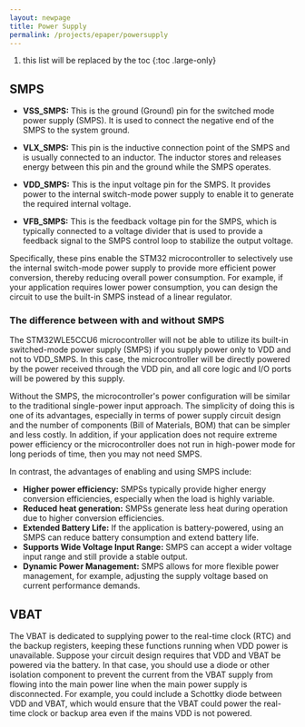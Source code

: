 ```yaml
---
layout: newpage
title: Power Supply
permalink: /projects/epaper/powersupply
---
```


1. this list will be replaced by the toc
{:toc .large-only}

## SMPS

- **VSS_SMPS:** This is the ground (Ground) pin for the switched mode power supply (SMPS). It is used to connect the negative end of the SMPS to the system ground.
- **VLX_SMPS:** This pin is the inductive connection point of the SMPS and is usually connected to an inductor. The inductor stores and releases energy between this pin and the ground while the SMPS operates.

- **VDD_SMPS:** This is the input voltage pin for the SMPS. It provides power to the internal switch-mode power supply to enable it to generate the required internal voltage.
- **VFB_SMPS:** This is the feedback voltage pin for the SMPS, which is typically connected to a voltage divider that is used to provide a feedback signal to the SMPS control loop to stabilize the output voltage.

Specifically, these pins enable the STM32 microcontroller to selectively use the internal switch-mode power supply to provide more efficient power conversion, thereby reducing overall power consumption. For example, if your application requires lower power consumption, you can design the circuit to use the built-in SMPS instead of a linear regulator.

### The difference between with and without SMPS

The STM32WLE5CCU6 microcontroller will not be able to utilize its built-in switched-mode power supply (SMPS) if you supply power only to VDD and not to VDD_SMPS. In this case, the microcontroller will be directly powered by the power received through the VDD pin, and all core logic and I/O ports will be powered by this supply.

Without the SMPS, the microcontroller's power configuration will be similar to the traditional single-power input approach. The simplicity of doing this is one of its advantages, especially in terms of power supply circuit design and the number of components (Bill of Materials, BOM) that can be simpler and less costly. In addition, if your application does not require extreme power efficiency or the microcontroller does not run in high-power mode for long periods of time, then you may not need SMPS.

In contrast, the advantages of enabling and using SMPS include:

- **Higher power efficiency:** SMPSs typically provide higher energy conversion efficiencies, especially when the load is highly variable.
- **Reduced heat generation:** SMPSs generate less heat during operation due to higher conversion efficiencies.
- **Extended Battery Life:** If the application is battery-powered, using an SMPS can reduce battery consumption and extend battery life.
- **Supports Wide Voltage Input Range:** SMPS can accept a wider voltage input range and still provide a stable output.
- **Dynamic Power Management:** SMPS allows for more flexible power management, for example, adjusting the supply voltage based on current performance demands.

## VBAT

The VBAT is dedicated to supplying power to the real-time clock (RTC) and the backup registers, keeping these functions running when VDD power is unavailable.
Suppose your circuit design requires that VDD and VBAT be powered via the battery. In that case, you should use a diode or other isolation component to prevent the current from the VBAT supply from flowing into the main power line when the main power supply is disconnected. For example, you could include a Schottky diode between VDD and VBAT, which would ensure that the VBAT could power the real-time clock or backup area even if the mains VDD is not powered.